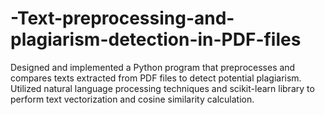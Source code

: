 # -Text-preprocessing-and-plagiarism-detection-in-PDF-files
Designed and implemented a Python program that preprocesses and compares texts extracted from PDF files to detect potential plagiarism. Utilized natural language processing techniques and scikit-learn library to perform text vectorization and cosine similarity calculation.
